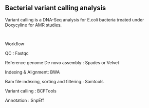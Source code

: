 <h2> Bacterial variant calling analysis </h2> 
<p> Variant calling is a DNA-Seq analysis for E.coli bacteria treated under Doxycyline for AMR studies. </p>
<br>
<p> Workflow </p>
<p> QC : Fastqc </p>
<p> Reference genome De novo assembly : Spades or Velvet </p>
<p> Indexing & Alignment: BWA </p>
<p> Bam file indexing, sorting and filtering : Samtools</p>
<p> Variant calling : BCFTools</p>
<p> Annotation : SnpEff </p>
